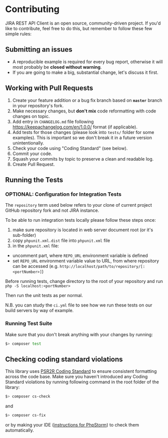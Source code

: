 # Contributing
JIRA REST API Client is an open source, community-driven project. If you'd like to contribute, feel free to do this, but remember to follow these few simple rules:

## Submitting an issues
- A reproducible example is required for every bug report, otherwise it will most probably be __closed without warning__.
- If you are going to make a big, substantial change, let's discuss it first.

## Working with Pull Requests
1. Create your feature addition or a bug fix branch based on __`master`__ branch in your repository's fork.
2. Make necessary changes, but __don't mix__ code reformatting with code changes on topic.
3. Add entry in `CHANGELOG.md` file following https://keepachangelog.com/en/1.0.0/ format (if applicable).
4. Add tests for those changes (please look into `tests/` folder for some examples). This is important so we don't break it in a future version unintentionally.
5. Check your code using "Coding Standard" (see below).
6. Commit your code.
7. Squash your commits by topic to preserve a clean and readable log.
8. Create Pull Request.

## Running the Tests

### OPTIONAL: Configuration for Integration Tests

The `repository` term used below refers to your clone of current project GitHub repository fork and not JIRA instance.

To be able to run integration tests locally please follow these steps once:

1. make sure repository is located in web server document root (or it's sub-folder)
2. copy `phpunit.xml.dist` file into `phpunit.xml` file
3. in the `phpunit.xml` file:
 * uncomment part, where `REPO_URL` environment variable is defined
 * set `REPO_URL` environment variable value to URL, from where repository can be accessed (e.g. `http://localhost/path/to/repository/[:<portNumber>]`)

Before running tests, change directory to the root of your repository and run `php -S localhost:<portNumber>`

Then run the unit tests as per normal.

N.B. you can study the `ci.yml` file to see how we run these tests on our build servers by way of example.

### Running Test Suite

Make sure that you don't break anything with your changes by running:

```bash
$> composer test
```

## Checking coding standard violations

This library uses [PSR2R Coding Standard](https://github.com/php-fig-rectified/psr2r-sniffer) to ensure consistent formatting across the code base. Make sure you haven't introduced any Coding Standard violations by running following command in the root folder of the library:

```bash
$> composer cs-check
```
and
```bash
$> composer cs-fix
```

or by making your IDE ([instructions for PhpStorm](https://www.jetbrains.com/help/phpstorm/using-php-code-sniffer.html)) to check them automatically.
